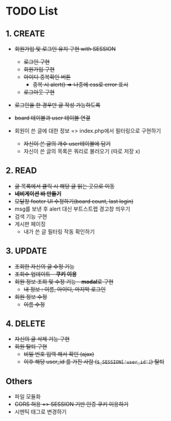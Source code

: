 # TODO List

## 1. CREATE

- ~~회원가입 및 로그인 유지 구현 with SESSION~~
  - ~~로그인 구현~~
  - ~~회원가입 구현~~
  - ~~아이디 중복확인 버튼~~
    - ~~중복 시 alert() => 나중에 css로 error 표시~~
  - ~~로그아웃 구현~~

- ~~로그인을 한 경우만 글 작성 가능하도록~~

- ~~board 테이블과 user 테이블 연결~~

- 회원이 쓴 글에 대한 정보 => index.php에서 필터링으로 구현하기
  - ~~자신이 쓴 글의 개수 user테이블에 담기~~
  - 자신이 쓴 글의 목록은 쿼리로 불러오기 (따로 저장 x)

## 2. READ

- ~~글 목록에서 클릭 시 해당 글 읽는 곳으로 이동~~
- ~~**네비게이션 바 만들기**~~
- ~~모달창 footer UI 수정하기(board count, last login)~~
- msg를 보낸 후 alert 대신 부트스트랩 경고창 띄우기
- 검색 기능 구현
- 게시판 페이징
  - 내가 쓴 글 필터링 작동 확인하기

## 3. UPDATE

- ~~조회한 자신의 글 수정 기능~~
- ~~조회수 업데이트 - **쿠키 이용**~~
- ~~회원 정보 조회 및 수정 기능 - **modal**로 구현~~
  - ~~내 정보 : 이름, 아이디, 마지막 로그인~~
- ~~회원 정보 수정~~
  - ~~이름 수정~~

## 4. DELETE

- ~~자신의 글 삭제 기능 구현~~
- ~~회원 탈퇴 구현~~
  - ~~비밀 번호 입력 해서 확인 (ajax)~~
  - ~~이후 해당 user_id 를 가진 사람 (`$_SESSION['user_id']`) 탈퇴~~

## Others

- 파일 모듈화
- ~~CORS 허용 => SESSION 기반 인증 쿠키 이용하기~~
- 시멘틱 태그로 변경하기


